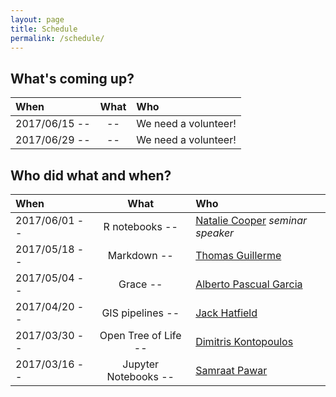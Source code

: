 ```yaml
---
layout: page
title: Schedule
permalink: /schedule/
---
```


## What's coming up?

| When          | What                 | Who                   |
|:--------------|:-------------------:|:-----------------------|
| 2017/06/15   -- |      -- | We need a volunteer!  |
| 2017/06/29   -- |      -- | We need a volunteer!  |



## Who did what and when?

| When          | What                 | Who                   |
|:--------------|:-------------------:|:-----------------------|
| 2017/06/01   -- |   R notebooks   -- | [Natalie Cooper](http://nhcooper123.github.io/) *seminar speaker*   |
| 2017/05/18   -- |   Markdown  -- | [Thomas Guillerme](http://tguillerme.github.io/)   |
| 2017/05/04   -- |   Grace   -- | [Alberto Pascual Garcia](mailto:alberto.pascual.garcia@gmail.com)   |
| 2017/04/20   -- |   GIS pipelines   -- | [Jack Hatfield](mailto:jack.hatfield12@imperial.ac.uk)   |
| 2017/03/30   -- |   Open Tree of Life   -- | [Dimitris Kontopoulos](https://github.com/dgkontopoulos)   |
| 2017/03/16   -- |   Jupyter Notebooks  -- | [Samraat Pawar](http://www.imperial.ac.uk/people/s.pawar)          |
